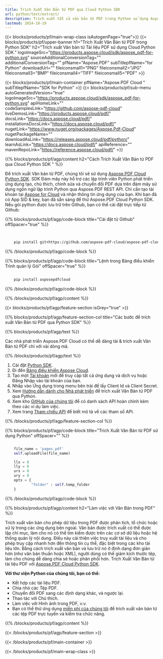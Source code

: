 ```yaml
---
title: Trích Xuất Văn Bản từ PDF qua Cloud Python SDK
url: python/text/extract/
description: Trích xuất tất cả văn bản từ PDF trong Python sử dụng Aspose.PDF Cloud SDK. Phân tích nội dung với độ chính xác.
lastmod: 2024-10-19
---
```


{{< blocks/products/pf/main-wrap-class isAutogenPage="true">}}
{{< blocks/products/pf/upper-banner h1="Trích Xuất Văn Bản từ PDF trong Python SDK" h2="Trích xuất Văn bản từ Tài liệu PDF sử dụng Cloud Python SDK." logoImageSrc="https://products.aspose.cloud/sdk/aspose_pdf-for-python.svg" sourceAdditionalConversionTag="" additionalConversionTag="" pfName="Aspose.PDF" subTitlepfName="for Python" downloadUrl="" fileiconsmall1="PNG" fileiconsmall2="JPG" fileiconsmall3="BMP" fileiconsmall4="TIFF" fileiconsmall5="PDF" >}}

{{< blocks/products/pf/main-container pfName="Aspose.PDF Cloud " subTitlepfName="SDK for Python" >}}
{{< blocks/products/pf/sub-menu autoGeneratedVersion="true" logoImageSrc="https://products.aspose.cloud/sdk/aspose_pdf-for-python.svg" apiHomeLink="" codeSamplesLink="https://github.com/aspose-pdf-cloud" liveDemosLink="https://products.aspose.cloud/pdf/" docsLink="https://docs.aspose.cloud/pdf/" installationsDocsLink="https://docs.aspose.cloud/pdf/" nugetLink="https://www.nuget.org/packages/Aspose.Pdf-Cloud" nugetPackageName="" downloadAsLink="https://releases.aspose.cloud/pdf/python/" learnAsLink="https://docs.aspose.cloud/pdf/" apiReference="" mavenRepoLink="https://reference.aspose.cloud/pdf/" >}}

{{% blocks/products/pf/agp/content h2="Cách Trích Xuất Văn Bản từ PDF qua Cloud Python SDK " %}}

Để trích xuất Văn bản từ PDF, chúng tôi sẽ sử dụng
[Aspose.PDF Cloud Python SDK](https://products.aspose.cloud/pdf/python/). SDK Đám mây này hỗ trợ các lập trình viên Python phát triển ứng dụng tạo, chú thích, chỉnh sửa và chuyển đổi PDF dựa trên đám mây sử dụng ngôn ngữ lập trình Python qua Aspose.PDF REST API. Chỉ cần tạo tài khoản tại [Aspose for Cloud](https://dashboard.aspose.cloud/#/apps) và nhận thông tin ứng dụng của bạn. Khi bạn đã có App SID & key, bạn đã sẵn sàng để thử Aspose.PDF Cloud Python SDK. Nếu gói python được lưu trữ trên Github, bạn có thể cài đặt trực tiếp từ Github:

{{% blocks/products/pf/agp/code-block title="Cài đặt từ Github" offSpacer="true" %}}

```bash

     
    pip install git+https://github.com/aspose-pdf-cloud/aspose-pdf-cloud-python.git


```

{{% /blocks/products/pf/agp/code-block %}}

{{% blocks/products/pf/agp/code-block title="Lệnh trong Bảng điều khiển Trình quản lý Gói" offSpacer="true" %}}

```bash
     
    pip install asposepdfcloud

```

{{% /blocks/products/pf/agp/code-block %}}

{{% /blocks/products/pf/agp/content %}}

{{< blocks/products/pf/agp/feature-section isGrey="true" >}}

{{% blocks/products/pf/agp/feature-section-col title="Các bước để trích xuất Văn Bản từ PDF qua Python SDK" %}}

{{% blocks/products/pf/agp/text %}}

Các nhà phát triển Aspose.PDF Cloud có thể dễ dàng tải & trích xuất Văn Bản từ PDF chỉ với vài dòng mã.

{{% /blocks/products/pf/agp/text %}}

1. Cài đặt [Python SDK](https://pypi.org/project/asposepdfcloud/).
1. Đi đến [Bảng điều khiển Aspose Cloud](https://dashboard.aspose.cloud/).
1. Tạo một [Tài khoản](https://docs.aspose.cloud/display/storagecloud/Creating+and+Managing+Account) mới để truy cập tất cả ứng dụng và dịch vụ hoặc Đăng Nhập vào tài khoản của bạn.
1. Nhấp vào Ứng dụng trong menu bên trái để lấy Client Id và Client Secret.
1. Xem [Hướng dẫn dành cho Nhà phát triển](https://docs.aspose.cloud/pdf/developer-guide/) để trích xuất Văn Bản từ PDF qua Python.
1. Xem kho [GitHub của chúng tôi](https://github.com/aspose-pdf-cloud/aspose-pdf-cloud-python/) để có danh sách API hoàn chỉnh kèm theo các ví dụ làm việc.
1. Xem trang [Tham chiếu API](https://reference.aspose.cloud/pdf/#/Document) để biết mô tả về các tham số API.

{{% /blocks/products/pf/agp/feature-section-col %}}

{{% blocks/products/pf/agp/code-block title="Trích Xuất Văn Bản từ PDF sử dụng Python" offSpacer="" %}}

```python

    file_name = 'pages.pdf'
    self.uploadFile(file_name)

    llx = 0
    lly = 0
    urx = 0
    ury = 0
    opts = {
            "folder" : self.temp_folder
    }
```

{{% /blocks/products/pf/agp/code-block %}}

{{% blocks/products/pf/agp/content h2="Làm việc với Văn Bản trong PDF" %}}

Trích xuất văn bản cho phép dữ liệu trong PDF được phân tích, tổ chức hoặc xử lý trong các ứng dụng bên ngoài. Văn bản được trích xuất có thể được lập chỉ mục, làm cho nó có thể tìm kiếm được trên các cơ sở dữ liệu hoặc hệ thống quản lý nội dung.
Điều này cải thiện việc truy xuất tài liệu và cho phép truy cập nhanh hơn đến thông tin cụ thể, đặc biệt trong các kho tài liệu lớn. Bằng cách trích xuất văn bản và lưu trữ nó ở định dạng đơn giản hơn (như văn bản thuần hoặc XML), người dùng có thể giảm kích thước tệp, làm cho chúng dễ dàng chia sẻ hoặc phân phối hơn.
Trích Xuất Văn Bản từ tài liệu PDF với [Aspose.PDF Cloud Python SDK](https://products.aspose.cloud/pdf/python/).

**Với thư viện Python của chúng tôi, bạn có thể:**

+ Kết hợp các tài liệu PDF.
+ Chia nhỏ các Tệp PDF.
+ Chuyển đổi PDF sang các định dạng khác, và ngược lại.
+ Thao tác với Chú thích.
+ Làm việc với Hình ảnh trong PDF, v.v.
+ Bạn có thể thử ứng dụng [miễn phí của chúng tôi](https://products.aspose.app/pdf/parser) để trích xuất văn bản từ các tệp PDF trực tuyến và kiểm tra chức năng.

{{% /blocks/products/pf/agp/content %}}

{{< /blocks/products/pf/agp/feature-section >}}


{{< /blocks/products/pf/main-container >}}

{{< /blocks/products/pf/main-wrap-class >}}
